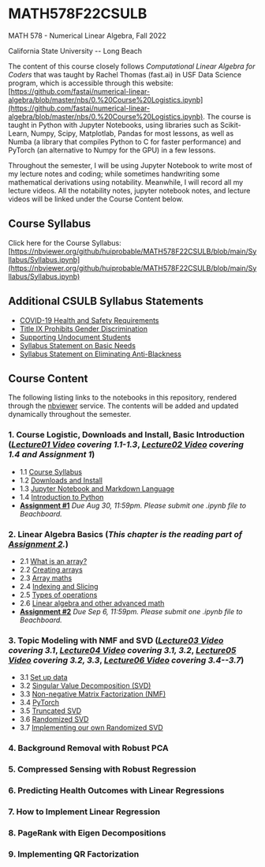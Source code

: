 # MATH578F22CSULB

MATH 578 - Numerical Linear Algebra, Fall 2022

California State University -- Long Beach

The content of this course closely follows *Computational Linear Algebra for Coders* that was taught by Rachel Thomas (fast.ai) in USF Data Science program, which is accessible through this website: [https://github.com/fastai/numerical-linear-algebra/blob/master/nbs/0.%20Course%20Logistics.ipynb](https://github.com/fastai/numerical-linear-algebra/blob/master/nbs/0.%20Course%20Logistics.ipynb). The course is taught in Python with Jupyter Notebooks, using libraries such as Scikit-Learn, Numpy, Scipy, Matplotlab, Pandas for most lessons, as well as Numba (a library that compiles Python to C for faster performance) and PyTorch (an alternative to Numpy for the GPU) in a few lessons. 

Throughout the semester, I will be using Jupyter Notebook to write most of my lecture notes and coding; while sometimes handwriting some mathematical derivations using notability. Meanwhile, I will record all my lecture videos. All the notability notes, jupyter notebook notes, and lecture videos will be linked under the Course Content below. 

## Course Syllabus

Click here for the Course Syllabus: [https://nbviewer.org/github/huiprobable/MATH578F22CSULB/blob/main/Syllabus/Syllabus.ipynb](https://nbviewer.org/github/huiprobable/MATH578F22CSULB/blob/main/Syllabus/Syllabus.ipynb)

## Additional CSULB Syllabus Statements

* [COVID-19 Health and Safety Requirements](https://nbviewer.org/github/huiprobable/MATH578F22CSULB/blob/main/Syllabus/Syllabus.ipynb#COVID-19-Health-and-Safety-Requirements)
* [Title IX Prohibits Gender Discrimination](https://nbviewer.org/github/huiprobable/MATH578F22CSULB/blob/main/Syllabus/Syllabus.ipynb#Title-IX-Prohibits-Gender-Discrimination)
* [Supporting Undocument Students](https://nbviewer.org/github/huiprobable/MATH578F22CSULB/blob/main/Syllabus/Syllabus.ipynb#Supporting-Undocument-Students)
* [Syllabus Statement on Basic Needs](https://nbviewer.org/github/huiprobable/MATH578F22CSULB/blob/main/Syllabus/Syllabus.ipynb#Syllabus-Statement-on-Basic-Needs)
* [Syllabus Statement on Eliminating Anti-Blackness](https://nbviewer.org/github/huiprobable/MATH578F22CSULB/blob/main/Syllabus/Syllabus.ipynb#Syllabus-Statement-on-Eliminating-Anti-Blackness)

## Course Content

The following listing links to the notebooks in this repository, rendered through the [nbviewer](http://nbviewer.jupyter.org) service. The contents will be added and updated dynamically throughout the semester. 

### 1. Course Logistic, Downloads and Install, Basic Introduction (*[Lecture01 Video](https://csulb-my.sharepoint.com/:v:/g/personal/paul_sun_csulb_edu/EdlgVcVHcm1LhyK9WIRc6mQBbJ_O4y0rmtiZRCxaXAqobQ?e=E9hsxJ) covering 1.1-1.3*, *[Lecture02 Video](https://csulb-my.sharepoint.com/:v:/g/personal/paul_sun_csulb_edu/ETy-K785D8BAqnSJw9RXpb0BfE86Nf5axYm_UfZ0YLFljQ?e=jupcra) covering 1.4 and Assignment 1*)
* 1.1 [Course Syllabus](https://nbviewer.org/github/huiprobable/MATH578F22CSULB/blob/main/Syllabus/Syllabus.ipynb)
* 1.2 [Downloads and Install](https://nbviewer.org/github/huiprobable/MATH578F22CSULB/blob/main/Lectures/Downloads.ipynb)
* 1.3 [Jupyter Notebook and Markdown Language](https://nbviewer.org/github/huiprobable/MATH578F22CSULB/blob/main/Lectures/Markdown.ipynb)
* 1.4 [Introduction to Python](https://nbviewer.org/github/huiprobable/MATH578F22CSULB/blob/main/Lectures/Lec01.ipynb)
* **[Assignment #1](https://nbviewer.org/github/huiprobable/MATH578F22CSULB/blob/main/Assignments/Assignment01.ipynb)**  *Due Aug 30, 11:59pm. Please submit one .ipynb file to Beachboard.*

### 2. Linear Algebra Basics (*This chapter is the reading part of [Assignment 2](https://nbviewer.org/github/huiprobable/MATH578F22CSULB/blob/main/Assignments/Assignment02.ipynb).*)
* 2.1 [What is an array?](https://nbviewer.org/github/huiprobable/MATH578F22CSULB/blob/main/Lectures/Lec02_numPy.ipynb#What-is-an-array?)
* 2.2 [Creating arrays](https://nbviewer.org/github/huiprobable/MATH578F22CSULB/blob/main/Lectures/Lec02_numPy.ipynb#Creating-arrays)
* 2.3 [Array maths](https://nbviewer.org/github/huiprobable/MATH578F22CSULB/blob/main/Lectures/Lec02_numPy.ipynb#Array-maths)
* 2.4 [Indexing and Slicing](https://nbviewer.org/github/huiprobable/MATH578F22CSULB/blob/main/Lectures/Lec02_numPy.ipynb#Indexing-and-Slicing)
* 2.5 [Types of operations](https://nbviewer.org/github/huiprobable/MATH578F22CSULB/blob/main/Lectures/Lec02_numPy.ipynb#Types-of-oper5tions)
* 2.6 [Linear algebra and other advanced math](https://nbviewer.org/github/huiprobable/MATH578F22CSULB/blob/main/Lectures/Lec02_numPy.ipynb#Linear-algebra-and-other-advanced-math)
* **[Assignment #2](https://nbviewer.org/github/huiprobable/MATH578F22CSULB/blob/main/Assignments/Assignment02.ipynb)**  *Due Sep 6, 11:59pm. Please submit one .ipynb file to Beachboard.*

### 3. Topic Modeling with NMF and SVD (*[Lecture03 Video](https://csulb-my.sharepoint.com/:v:/g/personal/paul_sun_csulb_edu/EXutjbDjYaJFsUNsYKOTqo0BaZWn-CzXozLuFjCq4hm0vQ?e=zYfWEU) covering 3.1*, *[Lecture04 Video](https://csulb-my.sharepoint.com/:v:/g/personal/paul_sun_csulb_edu/EUCxJYsdxrVNnxcMXm3aUukBEhs6ltP8WFkTnhpB-p6ogQ?e=l0gtVw) covering 3.1, 3.2*, *[Lecture05 Video](https://csulb-my.sharepoint.com/:v:/g/personal/paul_sun_csulb_edu/EXI36rawlXpElDWiezwZa5sBKawX4yJECeldG74l2ow5Jg?e=OiuCHL) covering 3.2, 3.3*, *[Lecture06 Video](https://csulb-my.sharepoint.com/:v:/g/personal/paul_sun_csulb_edu/EWL5dD33yvVIvLykQmOrJ0YBl_G7vOGgq29UU6xY8E8IPg?e=YxZko6) covering 3.4--3.7*)
* 3.1 [Set up data](https://nbviewer.org/github/huiprobable/MATH578F22CSULB/blob/main/Lectures/Lec03_NMF_SVD.ipynb#Set-up-data)
* 3.2 [Singular Value Decomposition (SVD)](https://nbviewer.org/github/huiprobable/MATH578F22CSULB/blob/main/Lectures/Lec03_NMF_SVD.ipynb#Singular-Value-Decomposition-(SVD))
* 3.3 [Non-negative Matrix Factorization (NMF)](https://nbviewer.org/github/huiprobable/MATH578F22CSULB/blob/main/Lectures/Lec03_NMF_SVD.ipynb#Non-negative-Matrix-Factorization-(NMF))
* 3.4 [PyTorch](https://nbviewer.org/github/huiprobable/MATH578F22CSULB/blob/main/Lectures/Lec03_NMF_SVD.ipynb#PyTorch)
* 3.5 [Truncated SVD](https://nbviewer.org/github/huiprobable/MATH578F22CSULB/blob/main/Lectures/Lec03_NMF_SVD.ipynb#Truncated-SVD)
* 3.6 [Randomized SVD](https://nbviewer.org/github/huiprobable/MATH578F22CSULB/blob/main/Lectures/Lec03_NMF_SVD.ipynb#Randomized-SVD)
* 3.7 [Implementing our own Randomized SVD](https://nbviewer.org/github/huiprobable/MATH578F22CSULB/blob/main/Lectures/Lec03_NMF_SVD.ipynb#Implementing-our-own-Randomized-SVD)

### 4. Background Removal with Robust PCA 

### 5. Compressed Sensing with Robust Regression

### 6. Predicting Health Outcomes with Linear Regressions

### 7. How to Implement Linear Regression

### 8. PageRank with Eigen Decompositions 

### 9. Implementing QR Factorization 
